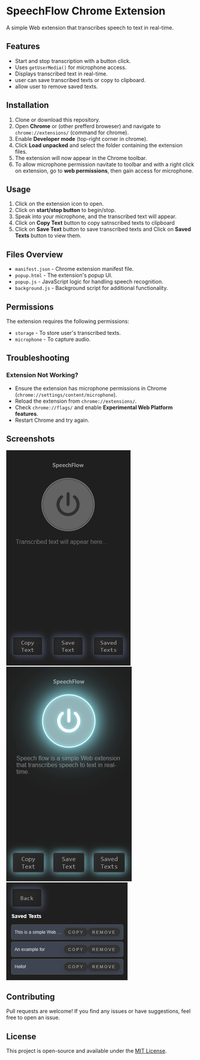 # SpeechFlow Chrome Extension

A simple Web extension that transcribes speech to text in real-time.

## Features

- Start and stop transcription with a button click.
- Uses `getUserMedia()` for microphone access.
- Displays transcribed text in real-time.
- user can save transcribed texts or copy to clipboard.
- allow user to remove saved texts.

## Installation

1. Clone or download this repository.
2. Open **Chrome** or (other prefferd broweser) and navigate to `chrome://extensions/` (command for chrome).
3. Enable **Developer mode** (top-right corner in chrome).
4. Click **Load unpacked** and select the folder containing the extension files.
5. The extension will now appear in the Chrome toolbar.
6. To allow microphone permission navitate to toolbar and with a right click on extension, go to **web permissions**, then gain access for microphone.

## Usage

1. Click on the extension icon to open.
2. Click on **start/stop button** to begin/stop.
3. Speak into your microphone, and the transcribed text will appear.
4. Click on **Copy Text** button to copy satnscribed texts to clipboard
5. Click on **Save Text** button to save transcribed texts and Click on **Saved Texts** button to view them.

## Files Overview

- `manifest.json` - Chrome extension manifest file.
- `popup.html` - The extension's popup UI.
- `popup.js` - JavaScript logic for handling speech recognition.
- `background.js` - Background script for additional functionality.

## Permissions

The extension requires the following permissions:

- `storage` - To store user's transcribed texts.
- `microphone` - To capture audio.

## Troubleshooting

### Extension Not Working?

- Ensure the extension has microphone permissions in Chrome (`chrome://settings/content/microphone`).
- Reload the extension from `chrome://extensions/`.
- Check `chrome://flags/` and enable **Experimental Web Platform features**.
- Restart Chrome and try again.

## Screenshots

![main page - transcribe off](Assets/Screenshots/ss1.png)
![main page - transcribe on](Assets/Screenshots/ss2.png)
![text saved page](Assets/Screenshots/ss3.png)

## Contributing

Pull requests are welcome! If you find any issues or have suggestions, feel free to open an issue.

## License

This project is open-source and available under the [MIT License](LICENSE).

